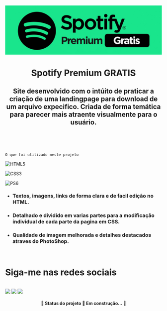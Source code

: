 ![Logo of the project](https://github.com/copy9/spotify-premium-gratis/blob/master/img/logo.jpg)

<div align="center">
<h1> Spotify Premium GRATIS </h1>
</div>

<div align="center">
<h2>Site desenvolvido com o intúito de praticar a criação de uma landingpage para download de um arquivo expecifico.
Criada de forma temática para parecer mais atraente visualmente para o usuário.
</h2></div>
<br>
<br>
<br>


    O que foi utilizado neste projeto
      
![HTML5](https://img.shields.io/badge/html5-%23E34F26.svg?style=for-the-badge&logo=html5&logoColor=white)<p/>
![CSS3](https://img.shields.io/badge/css3-%231572B6.svg?style=for-the-badge&logo=css3&logoColor=white)<p/>
![PS6](https://img.shields.io/badge/photophopcs6-%231572B6.svg?style=for-the-badge&logo=photoshop&logoColor=white)<p/>

<ul>
<li><h3>Textos, imagens, links de forma clara e de facil edição no HTML.</h3></li>
<li><h3>Detalhado e dividido em varias partes para a modificação individual de cada parte da pagina em CSS.</h3></li>
<li><h3>Qualidade de imagem melhorada e detalhes destacados atraves do PhotoShop.</h3></li>
</ul>

<br>
<h1>Siga-me nas redes sociais </h1>
</div>
  <br><a href="https://www.youtube.com/canalmaisinteressante" target="_blank"><img src="https://img.shields.io/badge/-Youtube-%23EA4335?style=for-the-badge&logo=youtube&logoColor=white" target="_blank"></a>
  <a href="https://www.instagram.com/knigimarco/" target="_blank"><img src="https://img.shields.io/badge/-Instagram-%23E4405F?style=for-the-badge&logo=instagram&logoColor=white" target="_blank"></a>
  <a href="https://www.linkedin.com/in/marco-antonio-dutra/" target="_blank"><img src="https://img.shields.io/badge/-LinkedIn-%230077B5?style=for-the-badge&logo=linkedin&logoColor=white" target="_blank"></a> </div>
  
  <h4 align="center"> 
	 🚧  Status do projeto 🚀 Em construção...  🚧
</h4><p/>

